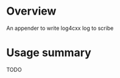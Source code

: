 Overview
===============

An appender to write log4cxx log to scribe

Usage summary
=============
TODO

